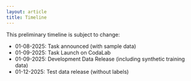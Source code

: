 ```yaml
---
layout: article
title: Timeline
---
```


This preliminary timeline is subject to change:

- 01-08-2025: Task announced (with sample data)
- 01-09-2025: Task Launch on CodaLab
- 01-09-2025: Development Data Release (including synthetic training data)
- 01-12-2025: Test data release (without labels)

